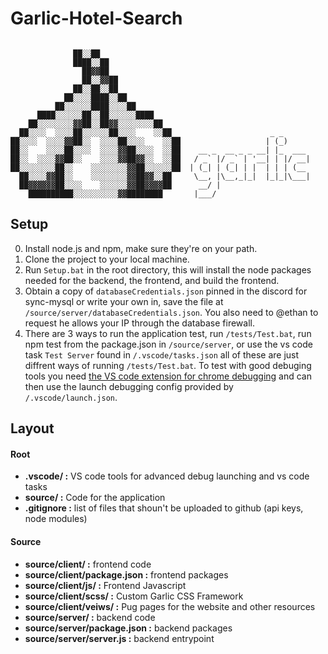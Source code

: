 # Garlic-Hotel-Search  
```
                    
              ██░░██                  
              ████░░██                
                ██▓▓██                
                ██░░▓▓██              
              ██░░██░░██              
            ██░░░░████░░██            
          ██░░░░░░████░░░░██          
      ████░░░░░░██░░██░░░░░░████      
    ██░░░░░░░░▓▓██░░██▓▓░░░░░░░░██    
  ██░░░░  ░░░░██░░░░░░██░░░░    ░░██                      _ _        
██░░░░  ░░░░▓▓██░░  ░░░░██░░░░    ░░██                   | (_)        
██░░    ░░░░██░░░░  ░░░░▓▓██░░░░  ░░██    __ _  __ _ _ __| |_  ___  
██░░  ░░░░▓▓██░░    ░░░░▓▓██▓▓░░  ░░██   / _` |/ _` | '__| | |/ __|
██░░░░░░░░██░░    ░░░░░░░░▓▓██░░░░░░██  | (_| | (_| | |  | | | (__   
  ██░░░░▓▓██░░    ░░░░░░░░▓▓██▓▓░░██     \__, |\__,_|_|  |_|_|\___| 
  ██▓▓▓▓▓▓██░░░░    ░░░░░░▓▓██▓▓▓▓██      __/ |    
    ██████████░░░░░░░░░░▓▓████████       |___/    
```

## Setup
0. Install node.js and npm, make sure they're on your path.
1. Clone the project to your local machine.
2. Run `Setup.bat` in the root directory, this will install the node packages needed for the backend, the frontend, and build the frontend.
3. Obtain a copy of `databaseCredentials.json` pinned in the discord for sync-mysql or write your own in, save the file at `/source/server/databaseCredentials.json`. You also need to @ethan to request he allows your IP through the database firewall. 
4. There are 3 ways to run the application test, run `/tests/Test.bat`, run npm test from the package.json in `/source/server`, or use the vs code task `Test Server` found in `/.vscode/tasks.json` all of these are just diffrent ways of running `/tests/Test.bat`. To test with good debuging tools you need [the VS code extension for chrome debugging](https://marketplace.visualstudio.com/items?itemName=msjsdiag.debugger-for-chrome) and can then use the launch debugging config provided by `/.vscode/launch.json`.


## Layout
#### Root
* **.vscode/ :** VS code tools for advanced debug launching and vs code tasks
* **source/ :** Code for the application
* **.gitignore :** list of files that shoun't be uploaded to github (api keys, node modules)
#### Source
* **source/client/ :** frontend code
* **source/client/package.json :** frontend packages
* **source/client/js/ :** Frontend Javascript 
* **source/client/scss/ :** Custom Garlic CSS Framework
* **source/client/veiws/ :** Pug pages for the website and other resources 
* **source/server/ :** backend code
* **source/server/package.json :** backend packages
* **source/server/server.js :** backend entrypoint

